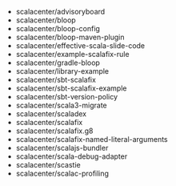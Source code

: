 - scalacenter/advisoryboard
- scalacenter/bloop
- scalacenter/bloop-config
- scalacenter/bloop-maven-plugin
- scalacenter/effective-scala-slide-code
- scalacenter/example-scalafix-rule
- scalacenter/gradle-bloop
- scalacenter/library-example
- scalacenter/sbt-scalafix
- scalacenter/sbt-scalafix-example
- scalacenter/sbt-version-policy
- scalacenter/scala3-migrate
- scalacenter/scaladex
- scalacenter/scalafix
- scalacenter/scalafix.g8
- scalacenter/scalafix-named-literal-arguments
- scalacenter/scalajs-bundler
- scalacenter/scala-debug-adapter
- scalacenter/scastie
- scalacenter/scalac-profiling
